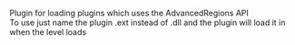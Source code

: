 Plugin for loading plugins which uses the AdvancedRegions API<br>
To use just name the plugin .ext instead of .dll and the plugin will load it in when the level loads